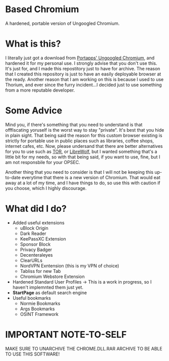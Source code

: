 # Based Chromium
A hardened, portable version of Ungoogled Chromium.

# What is this?
I literally just got a download from [Portapps' Ungoogled Chromium](https://portapps.io/app/ungoogled-chromium-portable/), and hardened it for my personal use. I strongly advise that you don't use this. It's just for, and I made this repostitory just to have for archive. The reason that I created this repository is just to have an easily deployable browser at the ready. Another reason that I am working on this is because I used to use Thorium, and ever since the furry incident...I decided just to use something from a more reputable developer.

# Some Advice
Mind you, if there's something that you need to understand is that offfiscating yoruself is the worst way to stay "private". It's best that you hide in plain sight. That being said the reason for this custom browser existing is strictly for portable use in public places such as libraries, coffee shops, internet cafes, etc. Now, please undersand that there are better alternatives for you to use such as [TOR](https://www.torproject.org/), or [LibreWolf](https://librewolf.net/), but I wanted something that's a little bit for my needs, so with that being said, if you want to use, fine, but I am not responsbile for your OPSEC. 

Another thing that you need to consider is that I will not be keeping this up-to-date everytime that there is a new version of Chromium. That would eat away at a lot of my time, and I have things to do, so use this with caution if you choose, which I highly discourage.

# What did I do?
- Added useful extensions
  - uBlock Origin
  - Dark Reader
  - KeePassXC Extension
  - Sponsor Block
  - Privacy Badger
  - Decenteraleyes
  - ClearURLs
  - NordVPN Exntension (this is my VPN of choice)
  - Tabliss for new Tab
  - Chromium Webstore Extension
- Hardened Standard User Profiles -> This is a work in progress, so I haven't implemnted them just yet.
- **StartPage** as default search engine
- Useful bookmarks
  - Normie Bookmarks
  - Args Bookmarks
  - OSINT Framework

# IMPORTANT NOTE-TO-SELF
MAKE SURE TO UNARCHIVE THE CHROME.DLL.RAR ARCHIVE TO BE ABLE TO USE THIS SOFTWARE!
